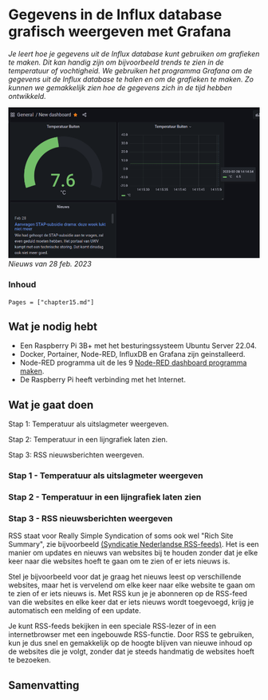# Gegevens in de Influx database grafisch weergeven met Grafana

*Je leert hoe je gegevens uit de Influx database kunt gebruiken om grafieken te maken. Dit kan handig zijn om bijvoorbeeld trends te zien in de temperatuur of vochtigheid. We gebruiken het programma Grafana om de gegevens uit de Influx database te halen en om de grafieken te maken. Zo kunnen we gemakkelijk zien hoe de gegevens zich in de tijd hebben ontwikkeld.*

![fig_15_1](assets/fig_15_1.png)
*Nieuws van 28 feb. 2023*

### Inhoud

```@contents
Pages = ["chapter15.md"]
```

## Wat je nodig hebt

- Een Raspberry Pi 3B+ met het besturingssysteem Ubuntu Server 22.04.
- Docker, Portainer, Node-RED, InfluxDB en Grafana zijn geinstalleerd.
- Node-RED programma uit de les 9 [Node-RED dashboard programma maken](../chapter9/index.html).
- De Raspberry Pi heeft verbinding met het Internet.

## Wat je gaat doen

Stap 1: Temperatuur als uitslagmeter weergeven.

Stap 2: Temperatuur in een lijngrafiek laten zien.

Stap 3: RSS nieuwsberichten weergeven.

### Stap 1 - Temperatuur als uitslagmeter weergeven

### Stap 2 - Temperatuur in een lijngrafiek laten zien

### Stap 3 - RSS nieuwsberichten weergeven

RSS staat voor Really Simple Syndication of soms ook wel "Rich Site Summary", zie bijvoorbeeld [(Syndicatie Nederlandse RSS-feeds)](https://www.nationalemediasite.nl/rss-feeds.php). Het is een manier om updates en nieuws van websites bij te houden zonder dat je elke keer naar die websites hoeft te gaan om te zien of er iets nieuws is.

Stel je bijvoorbeeld voor dat je graag het nieuws leest op verschillende websites, maar het is vervelend om elke keer naar elke website te gaan om te zien of er iets nieuws is. Met RSS kun je je abonneren op de RSS-feed van die websites en elke keer dat er iets nieuws wordt toegevoegd, krijg je automatisch een melding of een update.

Je kunt RSS-feeds bekijken in een speciale RSS-lezer of in een internetbrowser met een ingebouwde RSS-functie. Door RSS te gebruiken, kun je dus snel en gemakkelijk op de hoogte blijven van nieuwe inhoud op de websites die je volgt, zonder dat je steeds handmatig de websites hoeft te bezoeken.



## Samenvatting
